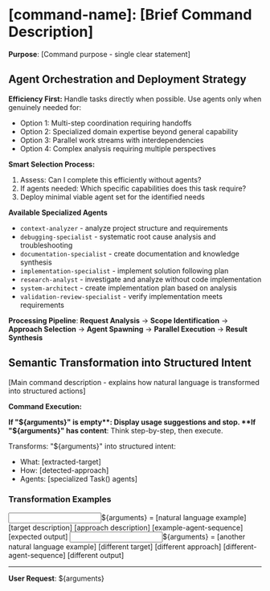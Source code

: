# [command-name]: [Brief Command Description]

**Purpose**: [Command purpose - single clear statement]

## Agent Orchestration and Deployment Strategy

**Efficiency First:** Handle tasks directly when possible. Use agents only when genuinely needed for:

- Option 1: Multi-step coordination requiring handoffs
- Option 2: Specialized domain expertise beyond general capability
- Option 3: Parallel work streams with interdependencies
- Option 4: Complex analysis requiring multiple perspectives

**Smart Selection Process:**

1. Assess: Can I complete this efficiently without agents?
2. If agents needed: Which specific capabilities does this task require?
3. Deploy minimal viable agent set for the identified needs

**Available Specialized Agents**

- `context-analyzer` - analyze project structure and requirements
- `debugging-specialist` - systematic root cause analysis and troubleshooting
- `documentation-specialist` - create documentation and knowledge synthesis
- `implementation-specialist` - implement solution following plan
- `research-analyst` - investigate and analyze without code implementation
- `system-architect` - create implementation plan based on analysis
- `validation-review-specialist` - verify implementation meets requirements

**Processing Pipeline**: **Request Analysis** → **Scope Identification** → **Approach Selection** → **Agent Spawning** → **Parallel Execution** → **Result Synthesis**

## Semantic Transformation into Structured Intent

[Main command description - explains how natural language is transformed into structured actions]

**Command Execution:**

**If "${arguments}" is empty**: Display usage suggestions and stop.  
**If "${arguments}" has content**: Think step-by-step, then execute.

Transforms: "${arguments}" into structured intent:

- What: [extracted-target]
- How: [detected-approach]
- Agents: [specialized Task() agents]

### Transformation Examples

<example>
<input>${arguments} = [natural language example]</input>
<what>[target description]</what>
<how>[approach description]</how>
<agents>[example-agent-sequence]</agents>
<output>[expected output]</output>
</example>

<example>
<input>${arguments} = [another natural language example]</input>
<what>[different target]</what>
<how>[different approach]</how>
<agents>[different-agent-sequence]</agents>
<output>[different output]</output>
</example>

---

**User Request**: ${arguments}

